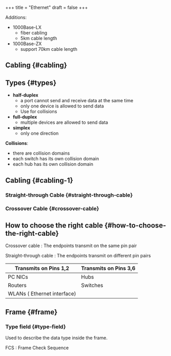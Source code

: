 +++
title = "Ethernet"
draft = false
+++

Additions:

-   1000Base-LX
    -   fiber cabling
    -   5km cable length
-   1000Base-ZX
    -   support 70km cable length


## Cabling {#cabling}


## Types {#types}

-   **half-duplex**
    -   a port cannot send and receive data at the same time
    -   only one device is allowed to send data
    -   Use for collisions
-   **full-duplex**
    -   multiple devices are allowed to send data
-   **simplex**
    -   only one direction

**Collisions**:

-   there are collision domains
-   each switch has its own collision domain
-   each hub has its own collision domain


## Cabling {#cabling-1}


### Straight-through Cable {#straight-through-cable}


### Crossover Cable {#crossover-cable}


## How to choose the right cable {#how-to-choose-the-right-cable}

Crossover cable
: The endpoints transmit on the same pin pair

Straight-through cable
: The endpoints transmit on different pin pairs

| Transmits on Pins 1,2       | Transmits on Pins 3,6 |
|-----------------------------|-----------------------|
| PC NICs                     | Hubs                  |
| Routers                     | Switches              |
| WLANs ( Ethernet interface) |                       |


## Frame {#frame}


### Type field {#type-field}

Used to describe the data type inside the frame.

FCS
: Frame Check Sequence